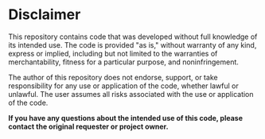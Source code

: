 # Disclaimer

This repository contains code that was developed without full knowledge of its intended use. The code is provided "as is," without warranty of any kind, express or implied, including but not limited to the warranties of merchantability, fitness for a particular purpose, and noninfringement.

The author of this repository does not endorse, support, or take responsibility for any use or application of the code, whether lawful or unlawful. The user assumes all risks associated with the use or application of the code.

**If you have any questions about the intended use of this code, please contact the original requester or project owner.**
